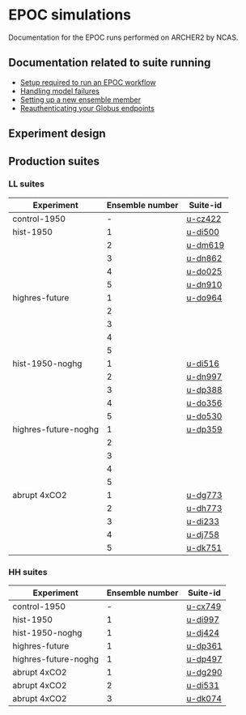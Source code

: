 # EPOC simulations

Documentation for the EPOC runs performed on ARCHER2 by NCAS. 

## Documentation related to suite running 

* [Setup required to run an EPOC workflow](setup)
* [Handling model failures](model_failures)
* [Setting up a new ensemble member](ensemble_member)
* [Reauthenticating your Globus endpoints](reauthenticating_globus)

## Experiment design 

## Production suites

### LL suites 

| Experiment | Ensemble number | Suite-id |
| --- | --- | --- |
| control-1950 | - | [u-cz422](suites/cz422) | 
| hist-1950 | 1 | [u-di500](suites/di500) |
|  | 2 | [u-dm619](suites/dm619) |
|  | 3 | [u-dn862](suites/dn862) |
|  | 4 | [u-do025](suites/do025) |
|  | 5 | [u-dn910](suites/dn910) |
| highres-future | 1 | [u-do964](suites/do964) |
|  | 2 | []() | 
|  | 3 | []() | 
|  | 4 | []() | 
|  | 5 | []() | 
| hist-1950-noghg | 1 | [u-di516](suites/di516) |
|  | 2 | [u-dn997](suites/dn997) |
|  | 3 | [u-dp388](suites/dp388) |
|  | 4 | [u-do356](suites/do356) |
|  | 5 | [u-do530](suites/do530) |
| highres-future-noghg | 1 | [u-dp359](suites/dp359) |
|  | 2 | []() | 
|  | 3 | []() | 
|  | 4 | []() | 
|  | 5 | []() | 
| abrupt 4xCO2 | 1 | [u-dg773](suites/dg773) |
|  | 2 | [u-dh773](suites/dh773) |
|  | 3 | [u-di233](suites/di233) |
|  | 4 | [u-dj758](suites/dj758) |
|  | 5 | [u-dk751](suites/dk751) |


### HH suites

| Experiment | Ensemble number | Suite-id |
| --- | --- | --- |
| control-1950 | - | [u-cx749](suites/cx749) | 
| hist-1950 | 1 | [u-di997](suites/di997) |
| hist-1950-noghg | 1 | [u-dj424](suites/dj424) |
| highres-future | 1 | [u-dp361](suites/dp361) | 
| highres-future-noghg | 1 | [u-dp497](suites/dp497) | 
| abrupt 4xCO2 | 1 | [u-dg290](suites/dg290) |
| abrupt 4xCO2 | 2 | [u-di531](suites/di531) |
| abrupt 4xCO2 | 3 | [u-dk074](suites/dk074) |
